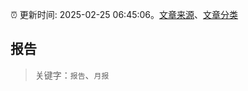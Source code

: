 :alarm_clock: 更新时间: 2025-02-25 06:45:06。[文章来源](/README.md)、[文章分类](/TAGS.md)

## 报告


> 关键字：`报告`、`月报`



